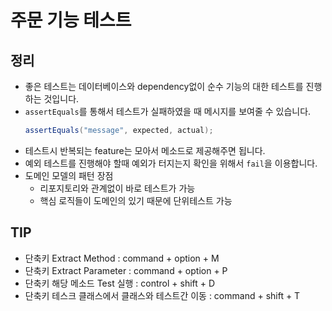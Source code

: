 # 주문 기능 테스트

## 정리

- 좋은 테스트는 데이터베이스와 dependency없이 순수 기능의 대한 테스트를 진행하는 것입니다.
- `assertEquals`를 통해서 테스트가 실패하였을 때 메시지를 보여줄 수 있습니다.
  ```Java
  assertEquals("message", expected, actual);
  ```
- 테스트시 반복되는 feature는 모아서 메소드로 제공해주면 됩니다.
- 예외 테스트를 진행해야 할때 예외가 터지는지 확인을 위해서 `fail`을 이용합니다.
- 도메인 모델의 패턴 장점
  - 리포지토리와 관계없이 바로 테스트가 가능
  - 핵심 로직들이 도메인의 있기 때문에 단위테스트 가능

## TIP

- 단축키 Extract Method : command + option + M
- 단축키 Extract Parameter : command + option + P
- 단축키 해당 메소드 Test 실행 : control + shift + D
- 단축키 테스크 클래스에서 클래스와 테스트간 이동 : command + shift + T
